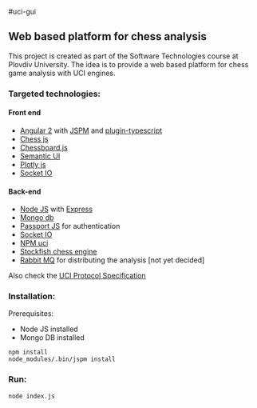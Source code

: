 #uci-gui
## Web based platform for chess analysis ##

This project is created as part of the Software Technologies course at Plovdiv University. The idea is to provide a web based platform for chess game analysis with UCI engines.

### Targeted technologies: ###

#### Front end ####
- [Angular 2](https://angular.io/) with [JSPM](http://jspm.io/) and [plugin-typescript](https://github.com/frankwallis/plugin-typescript)
- [Chess js](https://github.com/jhlywa/chess.js)
- [Chessboard.js](http://chessboardjs.com)
- [Semantic UI](http://semantic-ui.com/)
- [Plotly js](https://plot.ly/javascript/)
- [Socket IO](http://socket.io/)

#### Back-end ####
- [Node JS](https://nodejs.org) with [Express](http://expressjs.com/)
- [Mongo db](https://www.mongodb.org/)
- [Passport JS](http://passportjs.org/) for authentication
- [Socket IO](http://socket.io/)
- [NPM uci](https://www.npmjs.com/package/uci)
- [Stockfish chess engine](https://stockfishchess.org/)
- [Rabbit MQ](https://www.rabbitmq.com/) for distributing the analysis [not yet decided]

Also check the [UCI Protocol Specification](http://download.shredderchess.com/div/uci.zip)

### Installation: ###
Prerequisites:
- Node JS installed
- Mongo DB installed
```
npm install
node_modules/.bin/jspm install
```

### Run: ###
```
node index.js
```